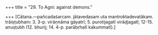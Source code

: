 +++
title = "29. To Agni: against demons."

+++
[Cātana.—pañcadaśarcam. jātavedasam uta mantroktadevatākam. trāiṣṭubham: 3. 3-p. virāṇnāma gāyatrī; 5. purotijagatī virāḍjagatī; 12-15. anuṣṭubh (12. bhurij; 14. 4-p. parābṛhatī kakummatī).]
